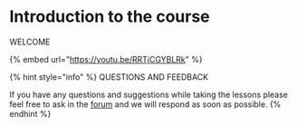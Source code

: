 # Introduction to the course

WELCOME

{% embed url="https://youtu.be/RRTjCGYBLRk" %}



{% hint style="info" %}
QUESTIONS AND FEEDBACK

  
If you have any questions and suggestions while taking the lessons please feel free to ask in the [forum](https://forum.cardano.org/c/english/operators-talk/119) and we will respond as soon as possible.
{% endhint %}

